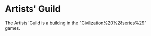 # Artists' Guild

The Artists' Guild is a [building](building) in the "[Civilization%20%28series%29](Civilization)" games.